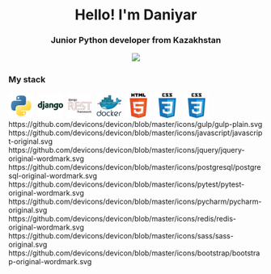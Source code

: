 <h1 align="center">Hello! I'm Daniyar</h1>
<h3 align="center">Junior Python developer from Kazakhstan</h3>

<div id="header" align="center">
  <img src="https://media.giphy.com/media/M9gbBd9nbDrOTu1Mqx/giphy.gif" width="100"/>
</div>

<div>
  <h3>My stack</h3>
</div>

<div>
  <img src="https://github.com/devicons/devicon/blob/master/icons/python/python-original.svg" title="Python" alt="Python" width="50" height="50"/>&nbsp;
  <img src="https://github.com/devicons/devicon/blob/master/icons/django/django-plain-wordmark.svg" title="Django" alt="Django" width="50" height="50"/>&nbsp;
  <img src="https://github.com/devicons/devicon/blob/master/icons/djangorest/djangorest-line.svg" title="DRF" alt="DRF" width="50" height="50"/>&nbsp;
  <img src="https://github.com/devicons/devicon/blob/master/icons/docker/docker-original-wordmark.svg" title="Docker" alt="Docker" width="50" height="50"/>&nbsp;
  <img src="https://github.com/devicons/devicon/blob/master/icons/html5/html5-original-wordmark.svg" title="HTML" alt="HTML" width="50" height="50"/>&nbsp;
  <img src="https://github.com/devicons/devicon/blob/master/icons/css3/css3-original-wordmark.svg" title="CSS" alt="CSS" width="50" height="50"/>&nbsp;
  <img src="https://github.com/devicons/devicon/blob/master/icons/css3/css3-original-wordmark.svg" title="CSS" alt="CSS" width="50" height="50"/>&nbsp;
  https://github.com/devicons/devicon/blob/master/icons/gulp/gulp-plain.svg
  https://github.com/devicons/devicon/blob/master/icons/javascript/javascript-original.svg
  https://github.com/devicons/devicon/blob/master/icons/jquery/jquery-original-wordmark.svg
  https://github.com/devicons/devicon/blob/master/icons/postgresql/postgresql-original-wordmark.svg
  https://github.com/devicons/devicon/blob/master/icons/pytest/pytest-original-wordmark.svg
  https://github.com/devicons/devicon/blob/master/icons/pycharm/pycharm-original.svg
  https://github.com/devicons/devicon/blob/master/icons/redis/redis-original-wordmark.svg
  https://github.com/devicons/devicon/blob/master/icons/sass/sass-original.svg
  https://github.com/devicons/devicon/blob/master/icons/bootstrap/bootstrap-original-wordmark.svg
</div>
